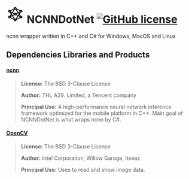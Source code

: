 # ![Alt text](nuget/nn48.png "NCNNDotNet") NCNNDotNet [![GitHub license](https://img.shields.io/github/license/mashape/apistatus.svg)]()

ncnn wrapper written in C++ and C# for Windows, MacOS and Linux
 
## Dependencies Libraries and Products

#### [ncnn](https://github.com/Tencent/ncnn/)

> **License:** The BSD 3-Clause License
>
> **Author:** THL A29. Limited, a Tencent company
> 
> **Principal Use:** A high-performance neural network inference framework optimized for the mobile platform in C++. Main goal of NCNNDotNet is what wraps ncnn by C#.

#### [OpenCV](https://opencv.org/)

> **License:** The BSD 3-Clause License
>
> **Author:** Intel Corporation, Willow Garage, Itseez
> 
> **Principal Use:** Uses to read and show image data.